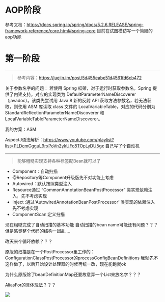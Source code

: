 # AOP阶段
参考文档：https://docs.spring.io/spring/docs/5.2.6.RELEASE/spring-framework-reference/core.html#spring-core
目前在试图模仿写一个简陋的aop功能

# 第一阶段
-------------
> 参考内容：https://juejin.im/post/5d455eabe51d4561fd6cb472

关于参数名字的问题：
若使用 Spring 框架，对于运行时获取参数名，Spring 提供了内建支持，对应的实现类为 DefaultParameterNameDiscoverer （javadoc）。该类先尝试用 Java 8 新的反射 API 获取方法参数名，若无法获取，则使用 ASM 库读取 class 文件的 LocalVariableTable，对应的代码分别为 StandardReflectionParameterNameDiscoverer 和 LocalVariableTableParameterNameDiscoverer。

我的方案：ASM

AspectJ语法解析：https://www.youtube.com/playlist?list=PLDcmCgguL9rxPoVn2ykUFc8TOpLyDU5gx
自己写了个自动机

------------------------
> 能够粗糙实现支持各种标签配Bean就可以了
- Component：自动扫描
- @Repository等Component升级版先不对功能上考虑
- Autowired：默认按照类型注入
- Resource通过 “CommonAnnotationBeanPostProcessor” 类实现依赖注入，先不考虑实现
- Inject :通过‘AutowiredAnnotationBeanPostProcessor’ 类实现的依赖注入 先不考虑实现
- ComponentScan:定义扫描    

现在粗糙完成了自动扫描的基本功能
自动扫描的bean name可能还有问题？？？
但是感觉整个代码的结构一团乱....

改天来个循环依赖？？？

原版的扫描是在一个PostProcessor里工作的：ConfigurationClassPostProcessor的processConfigBeanDefinitions
我就先不这样做了，以后开始设计处理器的时候再统一改，现在能跑就ok

为什么原版除了beanDefinitionMap还要故意弄一个List来放名字？？？

AliasFor的具体玩法？？？


![](https://user-gold-cdn.xitu.io/2019/10/18/16ddda0ffaad67f1?imageslim)
 
 
 